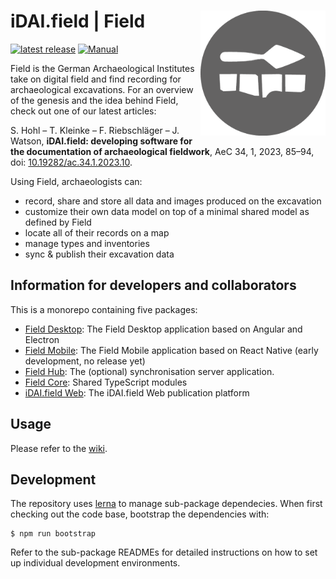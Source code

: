 # iDAI.field | Field <a href='https://field.idai.world/'><img src='/desktop/img/logo.png' align="right" height="200" /></a>

<!-- badges: start -->
[![latest release](https://img.shields.io/github/v/release/dainst/idai-field)](https://github.com/dainst/releases)
[![Manual](https://img.shields.io/badge/Manual-field.idai.world-green)](https://field.idai.world/manual)
<!-- badges: end -->

Field is the German Archaeological Institutes take on digital field and find recording for archaeological excavations. For an overview of the genesis and the idea behind Field, check out one of our latest articles: 

S. Hohl – T. Kleinke – F. Riebschläger – J. Watson, **iDAI.field: developing software for the documentation of archaeological fieldwork**, AeC 34, 1, 2023, 85–94, doi: [10.19282/ac.34.1.2023.10](https://doi.org/10.19282/ac.34.1.2023.10).

Using Field, archaeologists can: 

* record, share and store all data and images produced on the excavation
* customize their own data model on top of a minimal shared model as defined by Field
* locate all of their records on a map
* manage types and inventories
* sync & publish their excavation data

## Information for developers and collaborators

This is a monorepo containing five packages:

* [Field Desktop](desktop): The Field Desktop application based on Angular and Electron
* [Field Mobile](mobile): The Field Mobile application based on React Native (early development, no release yet)
* [Field Hub](server): The (optional) synchronisation server application.
* [Field Core](core): Shared TypeScript modules
* [iDAI.field Web](web): The iDAI.field Web publication platform

## Usage

Please refer to the [wiki](https://github.com/dainst/idai-field/wiki).

## Development

The repository uses [lerna](https://github.com/lerna/lerna) to manage sub-package dependecies.
When first checking out the code base, bootstrap the dependencies with:

    $ npm run bootstrap

Refer to the sub-package READMEs for detailed instructions on how to set up individual
development environments.
